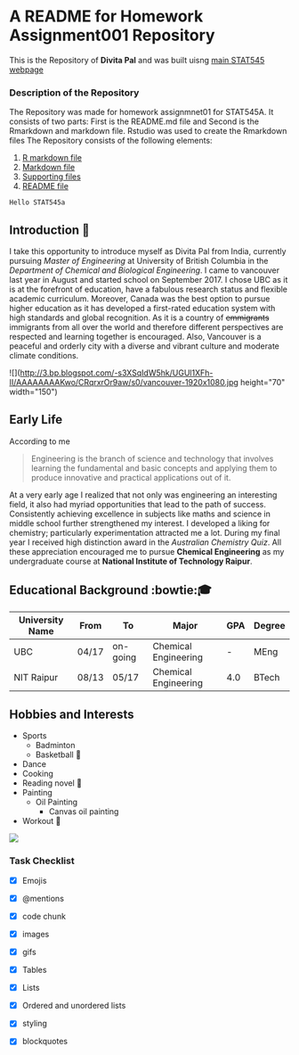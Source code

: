 # A README for Homework Assignment001 Repository
This is the Repository of **Divita Pal** and was built uisng [main STAT545 webpage](http://stat545.com/index.html)

### Description of the Repository
The Repository was made for homework assignmnet01 for STAT545A. It consists of two parts: First is the README.md file and Second is the Rmarkdown and markdown file. Rstudio was used to create the Rmarkdown files
The Repository consists of the following elements:
1. [R markdown file](https://github.com/STAT545-UBC-students/hw01-divita95/blob/master/hw01_gapminder.Rmd)
2. [Markdown file](https://github.com/STAT545-UBC-students/hw01-divita95/blob/master/hw01_gapminder.md)
3. [Supporting files](https://github.com/STAT545-UBC-students/hw01-divita95/tree/master/hw01_gapminder_files/figure-markdown_strict)
4. [README file](https://github.com/STAT545-UBC-students/hw01-divita95/edit/master/README.md)

```{r}
Hello STAT545a
```

## Introduction :raising_hand:
I take this opportunity to introduce myself as Divita Pal from India, currently pursuing *Master of Engineering* at University of British Columbia in the *Department of Chemical and Biological Engineering*. I came to vancouver last year in August and started school on September 2017. I chose UBC as it is at the forefront of education, have a fabulous research status and flexible academic curriculum. Moreover, Canada was the best option to pursue higher education as it has developed a first-rated education system with high standards and global recognition. As it is a country of ~~emmigrants~~ immigrants from all over the world and therefore different perspectives are respected and learning together is encouraged. Also, Vancouver is a peaceful and orderly city with a diverse and vibrant culture and moderate climate conditions.

![](http://3.bp.blogspot.com/-s3XSqIdW5hk/UGUl1XFh-II/AAAAAAAAKwo/CRqrxrOr9aw/s0/vancouver-1920x1080.jpg height="70" width="150")


## Early Life 
According to me
> Engineering is the branch of science and technology that involves learning the fundamental and basic concepts and applying them to produce innovative and practical applications out of it.

At a very early age I realized that not only was engineering an interesting field, it also had myriad opportunities that lead to the path of success. Consistently achieving excellence in subjects like maths and science in middle school further strengthened my interest. I developed a liking for chemistry; particularly experimentation attracted me a lot. During my final year I received high distinction award in the *Australian Chemistry Quiz*. All these appreciation encouraged me to pursue **Chemical Engineering** as my undergraduate course at **National Institute of Technology Raipur**.

## Educational Background :bowtie::mortar_board:
|**University Name**|   **From**    |   **To**     |       **Major**         |**GPA**|**Degree**|
|-------------------|---------------|--------------|-------------------------|-------|----------|
|     UBC           |     04/17     |   on-going   | Chemical Engineering    |  -    |  MEng    |
|    NIT Raipur     |     08/13     |     05/17    | Chemical Engineering    |  4.0  |  BTech   |


## Hobbies and Interests
- Sports
    - Badminton
    - Basketball :basketball:
- Dance 
- Cooking
- Reading novel :notebook_with_decorative_cover:
- Painting
    - Oil Painting
      - Canvas oil painting
- Workout :muscle:

![](https://media2.giphy.com/media/oShObTfbg3S5G/200.gif)


### Task Checklist
- [x] Emojis
- [x] @mentions
- [x] code chunk
- [x] images
- [x] gifs
- [x] Tables
- [x] Lists
- [x] Ordered and unordered lists
- [x] styling
- [x] blockquotes




		
